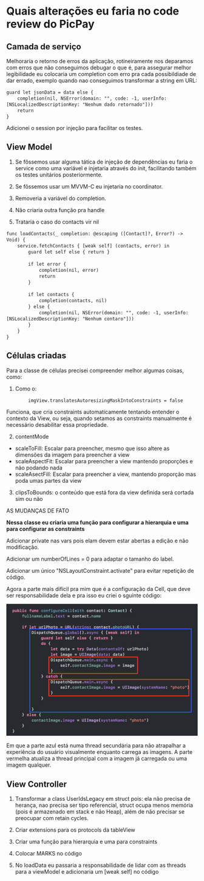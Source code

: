 # Quais alterações eu faria no code review do PicPay

## Camada de serviço

Melhoraria o retorno de erros da aplicação, rotineiramente nos deparamos com erros que não conseguimos debugar o que é, para assegurar melhor legibilidade eu colocaria um completion com erro pra cada possibildiade de dar errado, exemplo quando nao conseguimos transformar a string em URL:

```
guard let jsonData = data else {
    completion(nil, NSError(domain: "", code: -1, userInfo: [NSLocalizedDescriptionKey: "Nenhum dado retornado"]))
    return
}

```

Adicionei o session por injeção para facilitar os testes.

## View Model

1) Se fôssemos usar alguma tática de injeção de dependências eu faria o service como uma variável e injetaria através do init, facilitando também os testes unitários posteriormente.

2) Se fôssemos usar um MVVM-C eu injetaria no coordinator.

3) Removeria a variável do completion.

4) Não criaria outra função pra handle

5) Trataria o caso do contacts vir nil

```
func loadContacts(_ completion: @escaping ([Contact]?, Error?) -> Void) {
    service.fetchContacts { [weak self] (contacts, error) in
        guard let self else { return }
        
        if let error {
            completion(nil, error)
            return
        }
        
        if let contacts {
            completion(contacts, nil)
        } else {
            completion(nil, NSError(domain: "", code: -1, userInfo: [NSLocalizedDescriptionKey: "Nenhum contaro"]))
        }
    }
}
```

## Células criadas

Para a classe de células precisei compreender melhor algumas coisas, como:

1) Como o:
```
        imgView.translatesAutoresizingMaskIntoConstraints = false

```

Funciona, que cria constraints automaticamente tentando entender o contexto da View, ou seja, quando setamos as constraints manualmente é necessário desabilitar essa propriedade.

2) contentMode
- scaleToFill: Escalar para preencher, mesmo que isso altere as dimensões da imagem para preencher a view
- scaleAspectFit: Escalar para preencher a view mantendo proporções e não podando nada
- scaleAsectFill: Escalar para preencher a view, mantendo proporção mas poda umas partes da view

3) clipsToBounds: o conteúdo que está fora da view definida será cortada sim ou não

AS MUDANÇAS DE FATO

<strong>Nessa classe eu criaria uma função para configurar a hierarquia e uma para configurar as constraints</strong>

Adicionar private nas vars pois elam devem estar abertas a edição e não modificação.

Adicionar um numberOfLines = 0 para adaptar o tamanho do label.

Adicionar um único "NSLayoutConstraint.activate" para evitar repetição de código.

Agora a parte mais difícil pra mim que é a configuração da Cell, que deve ser responsabilidade dela e pra isso eu criei o sguinte código:

![alt text](image-1.png)

Em que a parte azul está numa thread secundária para não atrapalhar a experiência do usuário visualmente enquanto carrega as imagens. A parte vermelha atualiza a thread principal com a imagem já carregada ou uma imagem qualquer.


## View Controller

1) Transformar a class UserIdsLegacy em struct pois: ela não precisa de herança, nao precisa ser tipo referencial, struct ocupa menos memória (pois é armazenado em stack e não Heap), além de não precisar se preocupar com retain cycles.

2) Criar extensions para os protocols da tableView

3) Criar uma função para hierarquia e uma para constraints

4) Colocar MARKS no código

5) No loadData eu passaria a responsabilidade de lidar com as threads para a viewModel e adicionaria um [weak self] no código



